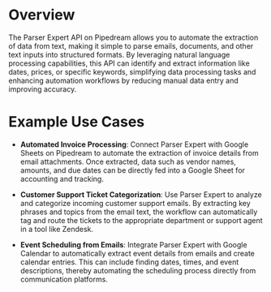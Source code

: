 # Overview

The Parser Expert API on Pipedream allows you to automate the extraction of data from text, making it simple to parse emails, documents, and other text inputs into structured formats. By leveraging natural language processing capabilities, this API can identify and extract information like dates, prices, or specific keywords, simplifying data processing tasks and enhancing automation workflows by reducing manual data entry and improving accuracy.

# Example Use Cases

- **Automated Invoice Processing**: Connect Parser Expert with Google Sheets on Pipedream to automate the extraction of invoice details from email attachments. Once extracted, data such as vendor names, amounts, and due dates can be directly fed into a Google Sheet for accounting and tracking.

- **Customer Support Ticket Categorization**: Use Parser Expert to analyze and categorize incoming customer support emails. By extracting key phrases and topics from the email text, the workflow can automatically tag and route the tickets to the appropriate department or support agent in a tool like Zendesk.

- **Event Scheduling from Emails**: Integrate Parser Expert with Google Calendar to automatically extract event details from emails and create calendar entries. This can include finding dates, times, and event descriptions, thereby automating the scheduling process directly from communication platforms.
